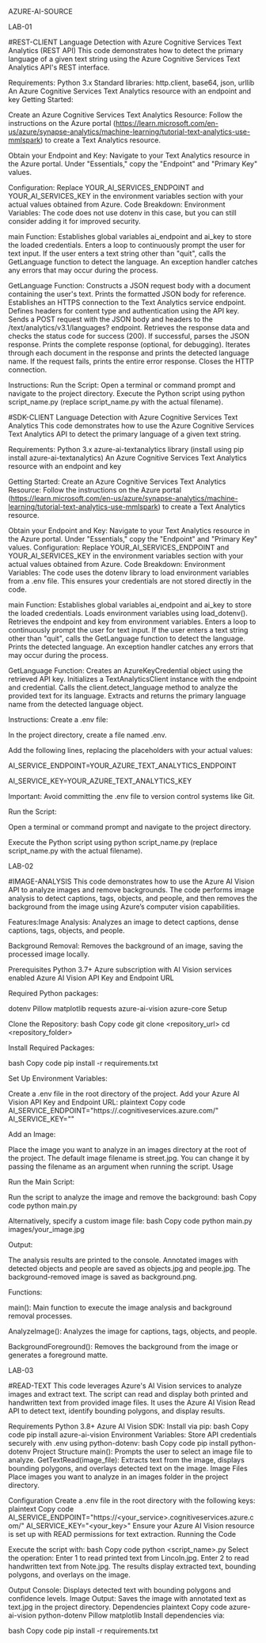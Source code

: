 AZURE-AI-SOURCE

LAB-01

#REST-CLIENT
Language Detection with Azure Cognitive Services Text Analytics (REST API)
This code demonstrates how to detect the primary language of a given text string using the Azure Cognitive Services Text Analytics API's REST interface.

Requirements:
Python 3.x
Standard libraries: http.client, base64, json, urllib
An Azure Cognitive Services Text Analytics resource with an endpoint and key
Getting Started:

Create an Azure Cognitive Services Text Analytics Resource:
Follow the instructions on the Azure portal (https://learn.microsoft.com/en-us/azure/synapse-analytics/machine-learning/tutorial-text-analytics-use-mmlspark) to create a Text Analytics resource.

Obtain your Endpoint and Key:
Navigate to your Text Analytics resource in the Azure portal.
Under "Essentials," copy the "Endpoint" and "Primary Key" values.

Configuration:
Replace YOUR_AI_SERVICES_ENDPOINT and YOUR_AI_SERVICES_KEY in the environment variables section with your actual values obtained from Azure.
Code Breakdown:
Environment Variables:
The code does not use dotenv in this case, but you can still consider adding it for improved security.

main Function:
Establishes global variables ai_endpoint and ai_key to store the loaded credentials.
Enters a loop to continuously prompt the user for text input.
If the user enters a text string other than "quit", calls the GetLanguage function to detect the language.
An exception handler catches any errors that may occur during the process.

GetLanguage Function:
Constructs a JSON request body with a document containing the user's text.
Prints the formatted JSON body for reference.
Establishes an HTTPS connection to the Text Analytics service endpoint.
Defines headers for content type and authentication using the API key.
Sends a POST request with the JSON body and headers to the /text/analytics/v3.1/languages? endpoint.
Retrieves the response data and checks the status code for success (200).
If successful, parses the JSON response.
Prints the complete response (optional, for debugging).
Iterates through each document in the response and prints the detected language name.
If the request fails, prints the entire error response.
Closes the HTTP connection.

Instructions:
Run the Script:
Open a terminal or command prompt and navigate to the project directory.
Execute the Python script using python script_name.py (replace script_name.py with the actual filename).


#SDK-CLIENT
Language Detection with Azure Cognitive Services Text Analytics
This code demonstrates how to use the Azure Cognitive Services Text Analytics API to detect the primary language of a given text string.

Requirements: Python 3.x
azure-ai-textanalytics library (install using pip install azure-ai-textanalytics)
An Azure Cognitive Services Text Analytics resource with an endpoint and key

Getting Started: Create an Azure Cognitive Services Text Analytics Resource: 
Follow the instructions on the Azure portal (https://learn.microsoft.com/en-us/azure/synapse-analytics/machine-learning/tutorial-text-analytics-use-mmlspark) to create a Text Analytics resource.

Obtain your Endpoint and Key: Navigate to your Text Analytics resource in the Azure portal. Under "Essentials," copy the "Endpoint" and "Primary Key" values.
Configuration: Replace YOUR_AI_SERVICES_ENDPOINT and YOUR_AI_SERVICES_KEY in the environment variables section with your actual values obtained from Azure.
Code Breakdown: 
Environment Variables: The code uses the dotenv library to load environment variables from a .env file. This ensures your credentials are not stored directly in the code.

main Function: 
Establishes global variables ai_endpoint and ai_key to store the loaded credentials. Loads environment variables using load_dotenv(). Retrieves the endpoint and key from environment variables. Enters a loop to continuously prompt the user for text input. If the user enters a text string other than "quit", calls the GetLanguage function to detect the language. Prints the detected language. An exception handler catches any errors that may occur during the process.

GetLanguage Function:
Creates an AzureKeyCredential object using the retrieved API key.
Initializes a TextAnalyticsClient instance with the endpoint and credential.
Calls the client.detect_language method to analyze the provided text for its language.
Extracts and returns the primary language name from the detected language object.

Instructions:
Create a .env file:

In the project directory, create a file named .env.

Add the following lines, replacing the placeholders with your actual values:

AI_SERVICE_ENDPOINT=YOUR_AZURE_TEXT_ANALYTICS_ENDPOINT

AI_SERVICE_KEY=YOUR_AZURE_TEXT_ANALYTICS_KEY

Important: Avoid committing the .env file to version control systems like Git.

Run the Script:

Open a terminal or command prompt and navigate to the project directory.

Execute the Python script using python script_name.py (replace script_name.py with the actual filename).

LAB-02

#IMAGE-ANALYSIS
This code demonstrates how to use the Azure AI Vision API to analyze images and remove backgrounds. The code performs image analysis to detect captions, tags, objects, and people, and then removes the background from the image using Azure’s computer vision capabilities.

Features:Image Analysis: Analyzes an image to detect captions, dense captions, tags, objects, and people.

Background Removal: Removes the background of an image, saving the processed image locally.

Prerequisites
Python 3.7+
Azure subscription with AI Vision services enabled
Azure AI Vision API Key and Endpoint URL

Required Python packages:

dotenv
Pillow
matplotlib
requests
azure-ai-vision
azure-core
Setup

Clone the Repository:
bash
Copy code
git clone <repository_url>
cd <repository_folder>

Install Required Packages:

bash
Copy code
pip install -r requirements.txt

Set Up Environment Variables:

Create a .env file in the root directory of the project.
Add your Azure AI Vision API Key and Endpoint URL:
plaintext
Copy code
AI_SERVICE_ENDPOINT="https://<your-endpoint>.cognitiveservices.azure.com/"
AI_SERVICE_KEY="<your-api-key>"

Add an Image:

Place the image you want to analyze in an images directory at the root of the project.
The default image filename is street.jpg. You can change it by passing the filename as an argument when running the script.
Usage

Run the Main Script:

Run the script to analyze the image and remove the background:
bash
Copy code
python main.py

Alternatively, specify a custom image file:
bash
Copy code
python main.py images/your_image.jpg

Output:

The analysis results are printed to the console.
Annotated images with detected objects and people are saved as objects.jpg and people.jpg.
The background-removed image is saved as background.png.

Functions:

main(): Main function to execute the image analysis and background removal processes.

AnalyzeImage(): Analyzes the image for captions, tags, objects, and people.

BackgroundForeground(): Removes the background from the image or generates a foreground matte.

LAB-03

#READ-TEXT
This code leverages Azure's AI Vision services to analyze images and extract text. The script can read and display both printed and handwritten text from provided image files. It uses the Azure AI Vision Read API to detect text, identify bounding polygons, and display results.

Requirements
Python 3.8+
Azure AI Vision SDK: Install via pip:
bash
Copy code
pip install azure-ai-vision
Environment Variables: Store API credentials securely with .env using python-dotenv:
bash
Copy code
pip install python-dotenv
Project Structure
main(): Prompts the user to select an image file to analyze.
GetTextRead(image_file): Extracts text from the image, displays bounding polygons, and overlays detected text on the image.
Image Files
Place images you want to analyze in an images folder in the project directory.

Configuration
Create a .env file in the root directory with the following keys:
plaintext
Copy code
AI_SERVICE_ENDPOINT="https://<your_service>.cognitiveservices.azure.com/"
AI_SERVICE_KEY="<your_key>"
Ensure your Azure AI Vision resource is set up with READ permissions for text extraction.
Running the Code

Execute the script with:
bash
Copy code
python <script_name>.py
Select the operation:
Enter 1 to read printed text from Lincoln.jpg.
Enter 2 to read handwritten text from Note.jpg.
The results display extracted text, bounding polygons, and overlays on the image.

Output
Console: Displays detected text with bounding polygons and confidence levels.
Image Output: Saves the image with annotated text as text.jpg in the project directory.
Dependencies
plaintext
Copy code
azure-ai-vision
python-dotenv
Pillow
matplotlib
Install dependencies via:

bash
Copy code
pip install -r requirements.txt

